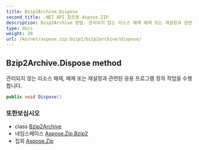 ```yaml
---
title: Bzip2Archive.Dispose
second_title: .NET API 참조용 Aspose.ZIP
description: Bzip2Archive 방법. 관리되지 않는 리소스 해제 해제 또는 재설정과 관련된 응용 프로그램 정의 작업을 수행합니다.
type: docs
weight: 20
url: /ko/net/aspose.zip.bzip2/bzip2archive/dispose/
---
```

## Bzip2Archive.Dispose method

관리되지 않는 리소스 해제, 해제 또는 재설정과 관련된 응용 프로그램 정의 작업을 수행합니다.

```csharp
public void Dispose()
```

### 또한보십시오

* class [Bzip2Archive](../)
* 네임스페이스 [Aspose.Zip.Bzip2](../../bzip2archive/)
* 집회 [Aspose.Zip](../../../)


